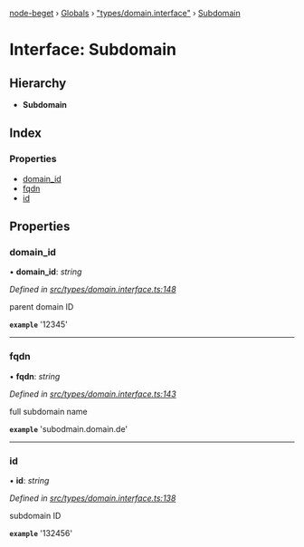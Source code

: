 [node-beget](../README.md) › [Globals](../globals.md) › ["types/domain.interface"](../modules/_types_domain_interface_.md) › [Subdomain](_types_domain_interface_.subdomain.md)

# Interface: Subdomain

## Hierarchy

* **Subdomain**

## Index

### Properties

* [domain_id](_types_domain_interface_.subdomain.md#domain_id)
* [fqdn](_types_domain_interface_.subdomain.md#fqdn)
* [id](_types_domain_interface_.subdomain.md#id)

## Properties

###  domain_id

• **domain_id**: *string*

*Defined in [src/types/domain.interface.ts:148](https://github.com/olehcambel/node-beget/blob/f128411/src/types/domain.interface.ts#L148)*

parent domain ID

**`example`** '12345'

___

###  fqdn

• **fqdn**: *string*

*Defined in [src/types/domain.interface.ts:143](https://github.com/olehcambel/node-beget/blob/f128411/src/types/domain.interface.ts#L143)*

full subdomain name

**`example`** 'subodmain.domain.de'

___

###  id

• **id**: *string*

*Defined in [src/types/domain.interface.ts:138](https://github.com/olehcambel/node-beget/blob/f128411/src/types/domain.interface.ts#L138)*

subdomain ID

**`example`** '132456'
